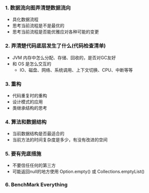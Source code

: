 ### 1. 数据流向图弄清楚数据流向

- 具化数据流程
- 思考当前流程是不是最优的
- 思考当前流程是否能优雅应对各种可能的变更

### 2. 弄清楚代码底层发生了什么(代码检查清单)

- JVM 内存中怎么分配、存储、回收的，是否对GC友好
- 和 OS 是怎么交互的
  - IO、磁盘、网络、系统调用、上下文切换、CPU、中断等等

### 3. 重构

- 代码重复时的重构
- 设计模式的应用
- 类继承结构的思考

### 4. 算法和数据结构

- 当前数据结构是否最适合的
- 当前方法的时间复杂度是多少，有没有改进的空间

### 5. 要有兜底措施

- 不要信任任何的第三方
- 可能返回null的地方使用 Option.empty() 或 Collections.emptyList()

### 6. BenchMark Everything



